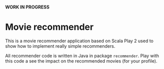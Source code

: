 #### WORK IN PROGRESS

# Movie recommender

This is a movie recommender application based on Scala Play 2 used to show how to implement really simple recommenders.

All recommender code is written in Java in package `recommender`. Play with this code a see the impact on the recommended movies (for your profile).